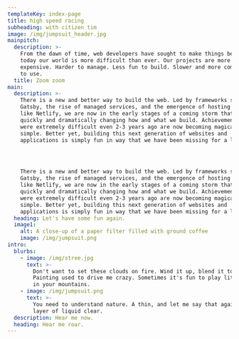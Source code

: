 ```yaml
---
templateKey: index-page
title: high speed racing
subheading: with citizen tim
image: /img/jumpsuit_header.jpg
mainpitch:
  description: >-
    From the dawn of time, web developers have sought to make things better. But
    today our world is more difficult than ever. Our projects are more
    expensive. Harder to manage. Less fun to build. Slower and more complicated
    to use.
  title: Zoom zoom
main:
  description: >-
    There is a new and better way to build the web. Led by frameworks such as
    Gatsby, the rise of managed services, and the emergence of hosting platforms
    like Netlify, we are now in the early stages of a coming storm that is
    quickly and dramatically changing how and what we build. Achievements that
    were extremely difficult even 2-3 years ago are now becoming magically
    simple. Better yet, building this next generation of websites and
    applications is simply fun in way that we have been missing for a long time.




    There is a new and better way to build the web. Led by frameworks such as
    Gatsby, the rise of managed services, and the emergence of hosting platforms
    like Netlify, we are now in the early stages of a coming storm that is
    quickly and dramatically changing how and what we build. Achievements that
    were extremely difficult even 2-3 years ago are now becoming magically
    simple. Better yet, building this next generation of websites and
    applications is simply fun in way that we have been missing for a long time.
  heading: Let's have some fun again.
  image1:
    alt: A close-up of a paper filter filled with ground coffee
    image: /img/jumpsuit.png
intro:
  blurbs:
    - image: /img/stree.jpg
      text: >-
        Don't want to set these clouds on fire. Wind it up, blend it together.
        Painting used to drive me crazy. Sometimes it's fun to play little games
        in your mountains. 
    - image: /img/jumpsuit.png
      text: >-
        You need to understand nature. A thin, and let me say that again, a THIN
        layer of liquid clear. 
  description: Hear me now.
  heading: Hear me roar.
---
```


